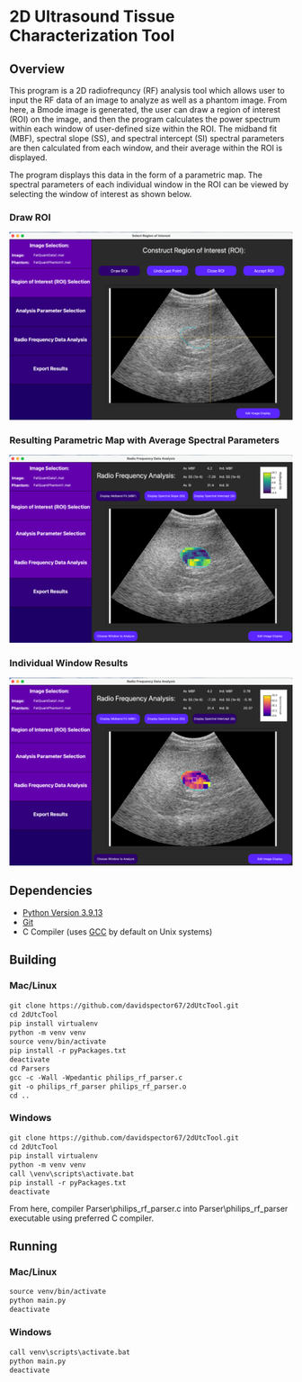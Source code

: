# 2D Ultrasound Tissue Characterization Tool

## Overview

This program is a 2D radiofrequncy (RF) analysis tool which allows user to input the RF data of an image to analyze as well as a phantom image. From here, a Bmode image is generated, the user can draw a region of interest (ROI) on the image, and then the program calculates the power spectrum within each window of user-defined size within the ROI. The midband fit (MBF), spectral slope (SS), and spectral intercept (SI) spectral parameters are then calculated from each window, and their average within the ROI is displayed.

The program displays this data in the form of a parametric map. The spectral parameters of each individual window in the ROI can be viewed by selecting the window of interest as shown below.

### Draw ROI

![ROI Drawing Example](images/drawRoiEx.png "ROI Drawing Example")

### Resulting Parametric Map with Average Spectral Parameters

![Average Results Example](images/avResultsEx.png "Average Results Example")

### Individual Window Results

![Individual Window Results Example](images/indResultsEx.png "Individual Window Results Example")

## Dependencies

* [Python Version 3.9.13](https://www.python.org/downloads/release/python-3913/)
* [Git](https://git-scm.com/downloads)
* C Compiler (uses [GCC](https://gcc.gnu.org/) by default on Unix systems)

## Building

### Mac/Linux

```shell
git clone https://github.com/davidspector67/2dUtcTool.git
cd 2dUtcTool
pip install virtualenv
python -m venv venv
source venv/bin/activate
pip install -r pyPackages.txt
deactivate
cd Parsers
gcc -c -Wall -Wpedantic philips_rf_parser.c
git -o philips_rf_parser philips_rf_parser.o
cd ..
```

### Windows

```shell
git clone https://github.com/davidspector67/2dUtcTool.git
cd 2dUtcTool
pip install virtualenv
python -m venv venv
call \venv\scripts\activate.bat
pip install -r pyPackages.txt
deactivate
```

From here, compiler Parser\philips_rf_parser.c into Parser\philips_rf_parser executable using preferred C compiler.

## Running

### Mac/Linux

```shell
source venv/bin/activate
python main.py
deactivate
```

### Windows

```shell
call venv\scripts\activate.bat
python main.py
deactivate
```
